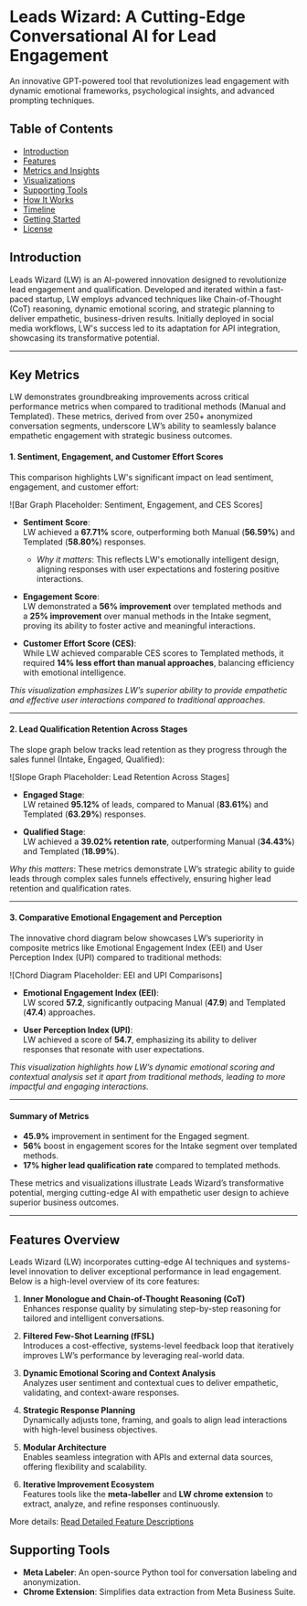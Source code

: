 # Leads Wizard: A Cutting-Edge Conversational AI for Lead Engagement

An innovative GPT-powered tool that revolutionizes lead engagement with dynamic emotional frameworks, psychological insights, and advanced prompting techniques.

## Table of Contents
- [Introduction](#introduction)
- [Features](#features)
- [Metrics and Insights](#Key-Metrics)
- [Visualizations](#visualizations)
- [Supporting Tools](#supporting-tools)
- [How It Works](#how-it-works)
- [Timeline](#timeline)
- [Getting Started](#getting-started)
- [License](#license)

## Introduction
Leads Wizard (LW) is an AI-powered innovation designed to revolutionize lead engagement and qualification. Developed and iterated within a fast-paced startup, LW employs advanced techniques like Chain-of-Thought (CoT) reasoning, dynamic emotional scoring, and strategic planning to deliver empathetic, business-driven results. 
Initially deployed in social media workflows, LW's success led to its adaptation for API integration, showcasing its transformative potential.

---
## Key Metrics
LW demonstrates groundbreaking improvements across critical performance metrics when compared to traditional methods (Manual and Templated). These metrics, derived from over 250+ anonymized conversation segments, underscore LW’s ability to seamlessly balance empathetic engagement with strategic business outcomes.
#### **1. Sentiment, Engagement, and Customer Effort Scores**
This comparison highlights LW's significant impact on lead sentiment, engagement, and customer effort:

![Bar Graph Placeholder: Sentiment, Engagement, and CES Scores]

- **Sentiment Score**:  
    LW achieved a **67.71%** score, outperforming both Manual (**56.59%**) and Templated (**58.80%**) responses.
    - _Why it matters_: This reflects LW's emotionally intelligent design, aligning responses with user expectations and fostering positive interactions.
    
- **Engagement Score**:  
    LW demonstrated a **56% improvement** over templated methods and a **25% improvement** over manual methods in the Intake segment, proving its ability to foster active and meaningful interactions.
    
- **Customer Effort Score (CES)**:  
    While LW achieved comparable CES scores to Templated methods, it required **14% less effort than manual approaches**, balancing efficiency with emotional intelligence.
    
_This visualization emphasizes LW’s superior ability to provide empathetic and effective user interactions compared to traditional approaches._

---

#### **2. Lead Qualification Retention Across Stages**
The slope graph below tracks lead retention as they progress through the sales funnel (Intake, Engaged, Qualified):

![Slope Graph Placeholder: Lead Retention Across Stages]

- **Engaged Stage**:  
    LW retained **95.12%** of leads, compared to Manual (**83.61%**) and Templated (**63.29%**) responses.
    
- **Qualified Stage**:  
    LW achieved a **39.02% retention rate**, outperforming Manual (**34.43%**) and Templated (**18.99%**).
    
_Why this matters_: These metrics demonstrate LW’s strategic ability to guide leads through complex sales funnels effectively, ensuring higher lead retention and qualification rates.

---

#### **3. Comparative Emotional Engagement and Perception**
The innovative chord diagram below showcases LW’s superiority in composite metrics like Emotional Engagement Index (EEI) and User Perception Index (UPI) compared to traditional methods:

![Chord Diagram Placeholder: EEI and UPI Comparisons]

- **Emotional Engagement Index (EEI)**:  
    LW scored **57.2**, significantly outpacing Manual (**47.9**) and Templated (**47.4**) approaches.
    
- **User Perception Index (UPI)**:  
    LW achieved a score of **54.7**, emphasizing its ability to deliver responses that resonate with user expectations.
    
_This visualization highlights how LW’s dynamic emotional scoring and contextual analysis set it apart from traditional methods, leading to more impactful and engaging interactions._

---
#### **Summary of Metrics**
- **45.9%** improvement in sentiment for the Engaged segment.
- **56%** boost in engagement scores for the Intake segment over templated methods.
- **17% higher lead qualification rate** compared to templated methods.

These metrics and visualizations illustrate Leads Wizard’s transformative potential, merging cutting-edge AI with empathetic user design to achieve superior business outcomes.

---
## Features Overview
Leads Wizard (LW) incorporates cutting-edge AI techniques and systems-level innovation to deliver exceptional performance in lead engagement. Below is a high-level overview of its core features:

1. **Inner Monologue and Chain-of-Thought Reasoning (CoT)**  
	   Enhances response quality by simulating step-by-step reasoning for tailored and intelligent conversations.

2. **Filtered Few-Shot Learning (fFSL)**  
	   Introduces a cost-effective, systems-level feedback loop that iteratively improves LW’s performance by leveraging real-world data.

3. **Dynamic Emotional Scoring and Context Analysis**  
	   Analyzes user sentiment and contextual cues to deliver empathetic, validating, and context-aware responses.

4. **Strategic Response Planning**  
	   Dynamically adjusts tone, framing, and goals to align lead interactions with high-level business objectives.

5. **Modular Architecture**  
	   Enables seamless integration with APIs and external data sources, offering flexibility and scalability.

6. **Iterative Improvement Ecosystem**  
	   Features tools like the **meta-labeller** and **LW chrome extension** to extract, analyze, and refine responses continuously.

More details: [Read Detailed Feature Descriptions](FEATURES.md)

## Supporting Tools
- **Meta Labeler**: An open-source Python tool for conversation labeling and anonymization.
- **Chrome Extension**: Simplifies data extraction from Meta Business Suite.
